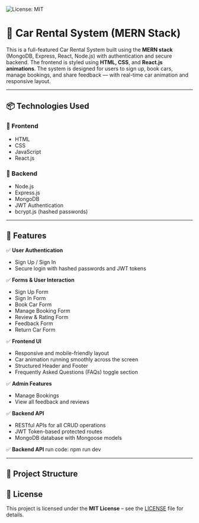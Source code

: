 ![License: MIT](https://img.shields.io/badge/License-MIT-yellow.svg)

# 🚗 Car Rental System (MERN Stack)

This is a full-featured Car Rental System built using the **MERN stack** (MongoDB, Express, React, Node.js) with authentication and secure backend. The frontend is styled using **HTML, CSS**, and **React.js animations**. The system is designed for users to sign up, book cars, manage bookings, and share feedback — with real-time car animation and responsive layout.

---

## 📦 Technologies Used

### 🚀 Frontend

- HTML
- CSS
- JavaScript
- React.js

### 🔐 Backend

- Node.js
- Express.js
- MongoDB
- JWT Authentication
- bcrypt.js (hashed passwords)

---

## 🧩 Features

✅ **User Authentication**

- Sign Up / Sign In
- Secure login with hashed passwords and JWT tokens

✅ **Forms & User Interaction**

- Sign Up Form
- Sign In Form
- Book Car Form
- Manage Booking Form
- Review & Rating Form
- Feedback Form
- Return Car Form

✅ **Frontend UI**

- Responsive and mobile-friendly layout
- Car animation running smoothly across the screen
- Structured Header and Footer
- Frequently Asked Questions (FAQs) toggle section

✅ **Admin Features**

- Manage Bookings
- View all feedback and reviews

✅ **Backend API**

- RESTful APIs for all CRUD operations
- JWT Token-based protected routes
- MongoDB database with Mongoose models

✅ **Backend API**
run code:
npm run dev

---

## 📂 Project Structure

## 📜 License

This project is licensed under the **MIT License** – see the [LICENSE](./LICENSE) file for details.
